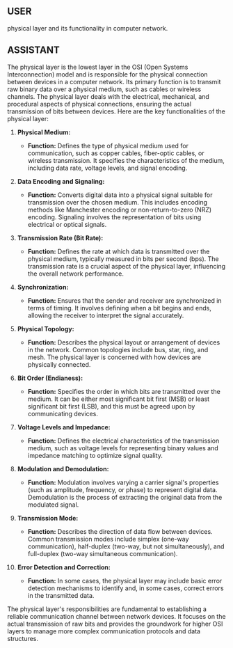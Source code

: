 ## USER
physical layer and its functionality in computer network.

## ASSISTANT
The physical layer is the lowest layer in the OSI (Open Systems Interconnection) model and is responsible for the physical connection between devices in a computer network. Its primary function is to transmit raw binary data over a physical medium, such as cables or wireless channels. The physical layer deals with the electrical, mechanical, and procedural aspects of physical connections, ensuring the actual transmission of bits between devices. Here are the key functionalities of the physical layer:

1. **Physical Medium:**
   - **Function:** Defines the type of physical medium used for communication, such as copper cables, fiber-optic cables, or wireless transmission. It specifies the characteristics of the medium, including data rate, voltage levels, and signal encoding.

2. **Data Encoding and Signaling:**
   - **Function:** Converts digital data into a physical signal suitable for transmission over the chosen medium. This includes encoding methods like Manchester encoding or non-return-to-zero (NRZ) encoding. Signaling involves the representation of bits using electrical or optical signals.

3. **Transmission Rate (Bit Rate):**
   - **Function:** Defines the rate at which data is transmitted over the physical medium, typically measured in bits per second (bps). The transmission rate is a crucial aspect of the physical layer, influencing the overall network performance.

4. **Synchronization:**
   - **Function:** Ensures that the sender and receiver are synchronized in terms of timing. It involves defining when a bit begins and ends, allowing the receiver to interpret the signal accurately.

5. **Physical Topology:**
   - **Function:** Describes the physical layout or arrangement of devices in the network. Common topologies include bus, star, ring, and mesh. The physical layer is concerned with how devices are physically connected.

6. **Bit Order (Endianess):**
   - **Function:** Specifies the order in which bits are transmitted over the medium. It can be either most significant bit first (MSB) or least significant bit first (LSB), and this must be agreed upon by communicating devices.

7. **Voltage Levels and Impedance:**
   - **Function:** Defines the electrical characteristics of the transmission medium, such as voltage levels for representing binary values and impedance matching to optimize signal quality.

8. **Modulation and Demodulation:**
   - **Function:** Modulation involves varying a carrier signal's properties (such as amplitude, frequency, or phase) to represent digital data. Demodulation is the process of extracting the original data from the modulated signal.

9. **Transmission Mode:**
   - **Function:** Describes the direction of data flow between devices. Common transmission modes include simplex (one-way communication), half-duplex (two-way, but not simultaneously), and full-duplex (two-way simultaneous communication).

10. **Error Detection and Correction:**
    - **Function:** In some cases, the physical layer may include basic error detection mechanisms to identify and, in some cases, correct errors in the transmitted data.

The physical layer's responsibilities are fundamental to establishing a reliable communication channel between network devices. It focuses on the actual transmission of raw bits and provides the groundwork for higher OSI layers to manage more complex communication protocols and data structures.